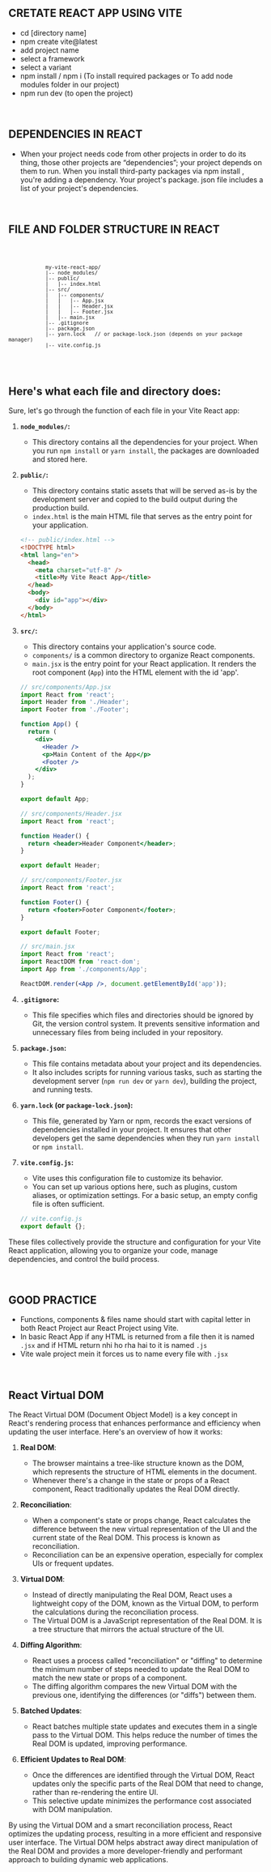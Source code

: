 ## CRETATE REACT APP USING VITE
- cd [directory name]
- npm create vite@latest
- add project name
- select a framework
- select a variant
- npm install / npm i (To install required packages or To add node modules folder in our project)
- npm run dev (to open the project)

<br>

## DEPENDENCIES IN REACT
- When your project needs code from other projects in order to do its thing, those other projects are “dependencies”; your project depends on them to run. When you install third-party packages via npm install , you're adding a dependency. Your project's package. json file includes a list of your project's dependencies.

<br>

## FILE AND FOLDER STRUCTURE IN REACT

<code>

                my-vite-react-app/
                |-- node_modules/
                |-- public/
                |   |-- index.html
                |-- src/
                |   |-- components/
                |   |   |-- App.jsx
                |   |   |-- Header.jsx
                |   |   |-- Footer.jsx
                |   |-- main.jsx
                |-- .gitignore
                |-- package.json
                |-- yarn.lock   // or package-lock.json (depends on your package manager)
                |-- vite.config.js

</code>

<br>

## Here's what each file and directory does:

Sure, let's go through the function of each file in your Vite React app:

1. **`node_modules/`:**
   - This directory contains all the dependencies for your project. When you run `npm install` or `yarn install`, the packages are downloaded and stored here.

2. **`public/`:**
   - This directory contains static assets that will be served as-is by the development server and copied to the build output during the production build.
   - `index.html` is the main HTML file that serves as the entry point for your application.

   ```html
   <!-- public/index.html -->
   <!DOCTYPE html>
   <html lang="en">
     <head>
       <meta charset="utf-8" />
       <title>My Vite React App</title>
     </head>
     <body>
       <div id="app"></div>
     </body>
   </html>
   ```

3. **`src/`:**
   - This directory contains your application's source code.
   - `components/` is a common directory to organize React components.
   - `main.jsx` is the entry point for your React application. It renders the root component (`App`) into the HTML element with the id 'app'.

   ```jsx
   // src/components/App.jsx
   import React from 'react';
   import Header from './Header';
   import Footer from './Footer';

   function App() {
     return (
       <div>
         <Header />
         <p>Main Content of the App</p>
         <Footer />
       </div>
     );
   }

   export default App;
   ```

   ```jsx
   // src/components/Header.jsx
   import React from 'react';

   function Header() {
     return <header>Header Component</header>;
   }

   export default Header;
   ```

   ```jsx
   // src/components/Footer.jsx
   import React from 'react';

   function Footer() {
     return <footer>Footer Component</footer>;
   }

   export default Footer;
   ```

   ```jsx
   // src/main.jsx
   import React from 'react';
   import ReactDOM from 'react-dom';
   import App from './components/App';

   ReactDOM.render(<App />, document.getElementById('app'));
   ```

4. **`.gitignore`:**
   - This file specifies which files and directories should be ignored by Git, the version control system. It prevents sensitive information and unnecessary files from being included in your repository.

5. **`package.json`:**
   - This file contains metadata about your project and its dependencies.
   - It also includes scripts for running various tasks, such as starting the development server (`npm run dev` or `yarn dev`), building the project, and running tests.

6. **`yarn.lock` (or `package-lock.json`):**
   - This file, generated by Yarn or npm, records the exact versions of dependencies installed in your project. It ensures that other developers get the same dependencies when they run `yarn install` or `npm install`.

7. **`vite.config.js`:**
   - Vite uses this configuration file to customize its behavior.
   - You can set up various options here, such as plugins, custom aliases, or optimization settings. For a basic setup, an empty config file is often sufficient.

   ```javascript
   // vite.config.js
   export default {};
   ```

These files collectively provide the structure and configuration for your Vite React application, allowing you to organize your code, manage dependencies, and control the build process.

<br>

## GOOD PRACTICE
- Functions, components & files name should start with capital letter in both React Project aur React Project using Vite.
- In basic React App if any HTML is returned from a file then it is named <code>.jsx</code> and if HTML return nhi ho rha hai to it is named <code>.js</code>
- Vite wale project mein it forces us to name every file with <code>.jsx</code>

<br>

## React Virtual DOM

The React Virtual DOM (Document Object Model) is a key concept in React's rendering process that enhances performance and efficiency when updating the user interface. Here's an overview of how it works:

1. **Real DOM**:
   - The browser maintains a tree-like structure known as the DOM, which represents the structure of HTML elements in the document.
   - Whenever there's a change in the state or props of a React component, React traditionally updates the Real DOM directly.

2. **Reconciliation**:
   - When a component's state or props change, React calculates the difference between the new virtual representation of the UI and the current state of the Real DOM. This process is known as reconciliation.
   - Reconciliation can be an expensive operation, especially for complex UIs or frequent updates.

3. **Virtual DOM**:
   - Instead of directly manipulating the Real DOM, React uses a lightweight copy of the DOM, known as the Virtual DOM, to perform the calculations during the reconciliation process.
   - The Virtual DOM is a JavaScript representation of the Real DOM. It is a tree structure that mirrors the actual structure of the UI.

4. **Diffing Algorithm**:
   - React uses a process called "reconciliation" or "diffing" to determine the minimum number of steps needed to update the Real DOM to match the new state or props of a component.
   - The diffing algorithm compares the new Virtual DOM with the previous one, identifying the differences (or "diffs") between them.

5. **Batched Updates**:
   - React batches multiple state updates and executes them in a single pass to the Virtual DOM. This helps reduce the number of times the Real DOM is updated, improving performance.

6. **Efficient Updates to Real DOM**:
   - Once the differences are identified through the Virtual DOM, React updates only the specific parts of the Real DOM that need to change, rather than re-rendering the entire UI.
   - This selective update minimizes the performance cost associated with DOM manipulation.

By using the Virtual DOM and a smart reconciliation process, React optimizes the updating process, resulting in a more efficient and responsive user interface. The Virtual DOM helps abstract away direct manipulation of the Real DOM and provides a more developer-friendly and performant approach to building dynamic web applications.



